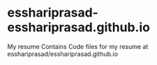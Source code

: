 # esshariprasad-esshariprasad.github.io
My resume
Contains Code files for my resume  at esshariprasad/esshariprasad.github.io

